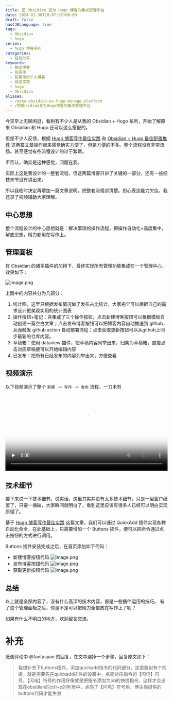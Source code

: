 ```yaml
---
title: 把 Obsidian 变为 Hugo 博客的集成管理平台
date: 2024-01-30T10:07:52+08:00
draft: false
hasCJKLanguage: true
tags:
  - Obsidian
  - hugo
series:
  - hugo 博客系列
categories:
  - 经验分享
keywords:
  - 静态博客
  - 张英伟
  - 张英伟的个人博客
  - 最佳实践
  - hugo
  - Obsidian
aliases:
  - /make-obsidian-as-hugo-manage-platform
  - /把Obsidian变为Hugo博客的集成管理平台
---
```


今天早上无聊闲逛，看到有不少人是从我的 Obsidian + Hugo 系列，开始了解原来 Obsidian 和 Hugo 还可以这么搭配的。

<!-- more -->

但是不少人反馈，根据 [Hugo 博客写作最佳实践](/posts/2022m4d11h19m42s28/) 和 [Obsidian + Hugo 最佳配置推荐](/posts/2022m4d12h13m13s22/) 这两篇文章操作起来感觉确实方便了，但是方便的不多。整个流程没有非常流畅。甚至感觉有些流程设计的过于繁琐。

不否认，确实是这种感觉，问题在我。

实际上这是我设计的一整套流程，但这两篇博客只讲了关键的一部分，还有一些细枝末节没有讲出来。

所以我临时决定再增加一篇文章说明，把整套流程讲清楚。担心表达能力欠佳，我还录了视频辅助大家理解。

## 中心思想

整个流程设计的中心思想就是：解决繁琐的操作流程，把操作自动化+高度集中，解放思想，精力都用在写作上。

## 管理面板

在 Obsidian 的诸多插件的加持下，最终实现所有管理功能集成在一个管理中心，效果如下：

![image.png](https://hushuo.zhangyingwei.com/20240130105509.png)

上图中的内容共分为几部分：

1. 统计图，这里只根据发布情况做了发布占比统计，大家完全可以根据自己的需求设计更美观实用的统计图表
2. 操作按钮+笔记：共集成了三个操作按钮，点击新建博客按钮可以根据模板自动创建一篇空白文章；点击发布博客按钮可以把博客内容自动推送到 github，从而触发 github action 自动部署流程；点击获取更新按钮可以从github上同步最新的仓库内容。
3. 草稿箱：使用 dataview 插件，把草稿内容列举出来，归集为草稿箱，直接点击对应草稿便可以开始编辑内容
4. 已发布：把所有已经发布的内容列举出来，方便查看

## 视频演示

以下视频演示了整个 `新建 -> 写作 -> 发布` 流程，一刀未剪
<video id="video" controls="" controlslist="nodownload" preload="none" allowfullscreen="true" position= "absolute" width="100%" poster="https://hushuo.zhangyingwei.com/yanshi.png"> <source id="mp4" src="https://hushuo.zhangyingwei.com/录屏2024-01-30 11.08.03.mov" type="video/mp4" > </video>

## 技术细节

接下来说一下技术细节。说实话，这里其实并没有太多技术细节，只是一层窗户纸罢了，只要一捅破，大家瞬间就明白了，看到这里应该有很多人已经可以明白实现原理了。

基于 [Hugo 博客写作最佳实践](/posts/2022m4d11h19m42s28/) 这篇文章，我们可以通过 QuickAdd 插件实现各种自动化命令，在此基础上，只需要增加一个 Buttons 插件，便可以把命令通过点击按钮的方式进行调用。

Buttons 插件安装完成之后，在首页添加如下代码：

- 新建博客按钮代码
  ![image.png](https://hushuo.zhangyingwei.com/20240130115206.png)
- 发布博客按钮代码
  ![image.png](https://hushuo.zhangyingwei.com/20240130115236.png)
- 获取更新按钮代码
  ![image.png](https://hushuo.zhangyingwei.com/20240130115304.png)

## 总结

以上就是全部内容了，没有什么高深的技术内容，都是一些插件运用的技巧。 有了这个管理面板之后，你是不是可以把精力全部放在写作上了呢？

如果有什么不明白的地方，欢迎留言交流。


# 补充

感谢评论中 @fantasyao 的回复，在文中漏掉一个步骤，回复原文如下：

> 我想补充下buttons插件，添加quickadd指令的代码部分，这里貌似有个前提，就是需要先在quickadd插件的设置中，点亮对应指令的【闪电】符号，【闪电】符号的作用好像就是把指令添加为ob的快捷指令。这样才会出现在obsidian的ctrl+p的列表中，点亮了【闪电】符号后，博主你提供的buttons代码才能生效

